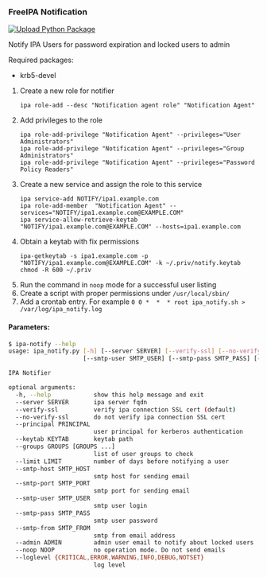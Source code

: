 ### FreeIPA Notification
[![Upload Python Package](https://github.com/cagdasbas/ipa-notify/actions/workflows/python-publish.yml/badge.svg)](https://github.com/cagdasbas/ipa-notify/actions/workflows/python-publish.yml)

Notify IPA Users for password expiration and locked users to admin

Required packages:
- krb5-devel

1. Create a new role for notifier
   ```shell
   ipa role-add --desc "Notification agent role" "Notification Agent"
   ```
2. Add privileges to the role
   ```shell
   ipa role-add-privilege "Notification Agent" --privileges="User Administrators"
   ipa role-add-privilege "Notification Agent" --privileges="Group Administrators"
   ipa role-add-privilege "Notification Agent" --privileges="Password Policy Readers"
   ```
3. Create a new service and assign the role to this service
   ```shell
   ipa service-add NOTIFY/ipa1.example.com
   ipa role-add-member  "Notification Agent" --services="NOTIFY/ipa1.example.com@EXAMPLE.COM"
   ipa service-allow-retrieve-keytab "NOTIFY/ipa1.example.com@EXAMPLE.COM" --hosts=ipa1.example.com
   ```
4. Obtain a keytab with fix permissions
   ```shell
   ipa-getkeytab -s ipa1.example.com -p "NOTIFY/ipa1.example.com@EXAMPLE.COM" -k ~/.priv/notify.keytab
   chmod -R 600 ~/.priv
   ```
2. Run the command in ```noop``` mode for a successful user listing
3. Create a script with proper permissions under ```/usr/local/sbin/```
4. Add a crontab entry. For example ```0 0 *  *  * root ipa_notify.sh > /var/log/ipa_notify.log```


#### Parameters:
```bash
$ ipa-notify --help
usage: ipa_notify.py [-h] [--server SERVER] [--verify-ssl] [--no-verify-ssl] [--principal PRINCIPAL] [--keytab KEYTAB] [--groups GROUPS [GROUPS ...]] [--limit LIMIT] [--smtp-host SMTP_HOST] [--smtp-port SMTP_PORT]
                     [--smtp-user SMTP_USER] [--smtp-pass SMTP_PASS] [--smtp-from SMTP_FROM] [--admin ADMIN] [--noop NOOP] [--loglevel {CRITICAL,ERROR,WARNING,INFO,DEBUG,NOTSET}]

IPA Notifier

optional arguments:
  -h, --help            show this help message and exit
  --server SERVER       ipa server fqdn
  --verify-ssl          verify ipa connection SSL cert (default)
  --no-verify-ssl       do not verify ipa connection SSL cert
  --principal PRINCIPAL
                        user principal for kerberos authentication
  --keytab KEYTAB       keytab path
  --groups GROUPS [GROUPS ...]
                        list of user groups to check
  --limit LIMIT         number of days before notifying a user
  --smtp-host SMTP_HOST
                        smtp host for sending email
  --smtp-port SMTP_PORT
                        smtp port for sending email
  --smtp-user SMTP_USER
                        smtp user login
  --smtp-pass SMTP_PASS
                        smtp user password
  --smtp-from SMTP_FROM
                        smtp from email address
  --admin ADMIN         admin user email to notify about locked users
  --noop NOOP           no operation mode. Do not send emails
  --loglevel {CRITICAL,ERROR,WARNING,INFO,DEBUG,NOTSET}
                        log level

```
